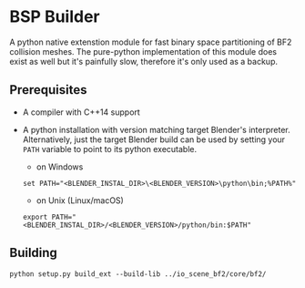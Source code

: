 # BSP Builder
A python native extenstion module for fast binary space partitioning of BF2 collision meshes. The pure-python implementation of this module does exist as well but it's painfully slow, therefore it's only used as a backup.

## Prerequisites
- A compiler with C++14 support
- A python installation with version matching target Blender's interpreter. Alternatively, just the target Blender build can be used by setting your `PATH` variable to point to its python executable.

    - on Windows
    ```
    set PATH="<BLENDER_INSTAL_DIR>\<BLENDER_VERSION>\python\bin;%PATH%"
    ```

    - on Unix (Linux/macOS)
    ```
    export PATH="<BLENDER_INSTAL_DIR>/<BLENDER_VERSION>/python/bin:$PATH"
    ```

## Building
```
python setup.py build_ext --build-lib ../io_scene_bf2/core/bf2/
```
